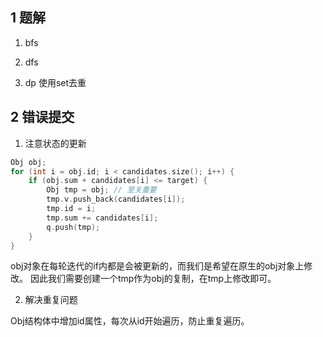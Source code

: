 
## 1 题解

1. bfs

2. dfs

3. dp
使用set去重

## 2 错误提交

1. 注意状态的更新

```C++
Obj obj;
for (int i = obj.id; i < candidates.size(); i++) {
    if (obj.sum + candidates[i] <= target) {
        Obj tmp = obj; // 至关重要
        tmp.v.push_back(candidates[i]);
        tmp.id = i;
        tmp.sum += candidates[i];
        q.push(tmp);
    }
}
```

obj对象在每轮迭代的if内都是会被更新的，而我们是希望在原生的obj对象上修改。
因此我们需要创建一个tmp作为obj的复制，在tmp上修改即可。

2. 解决重复问题

Obj结构体中增加id属性，每次从id开始遍历，防止重复遍历。
